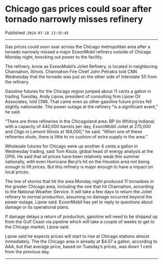 # Chicago gas prices could soar after tornado narrowly misses refinery

Published :`2024-07-18 13:35:45`

---

Gas prices could soon soar across the Chicago metropolitan area after a tornado narrowly missed a major ExxonMobil refinery outside of Chicago Monday night, knocking out power to the facility.

The refinery, know as ExxonMobil’s Joliet Refinery, is located in neighboring Channahon, Illinois. Channahon Fire Chief John Petrakis told CNN Wednesday that the tornado was just on the other side of Interstate 55 from the refinery.

Gasoline futures for the Chicago region jumped about 11 cents a gallon in trading Tuesday, Andy Lipow, president of consulting firm Lipow Oil Associates, told CNN. That came even as other gasoline future prices fell slightly nationwide. The power outage at the refinery “is a significant event,” he said.

“There are three refineries in the Chicagoland area: BP (in Whiting Indiana) with a capacity of 440,000 barrels per day, ExxonMobil Joliet at 275,000 and Citgo in Lemont Illinois at 194,000,” he said. “When one of these refineries shuts, there is little to no cushion of extra supply in the area.”

Wholesale futures for Chicago were up another 4 cents a gallon in Wednesday trading, said Tom Kloza, global head of energy analysis at the OPIS. He said that oil prices have been relatively weak this summer nationally, with even Hurricane Beryl’s hit on the Houston area not being enough to lift prices. But this refinery is major enough to have a impact on local prices.

The line of storms that hit the area Monday night produced 11 tornadoes in the greater Chicago area, including the one that hit Channahon, according to the National Weather Service. It will take a few days to return the Joliet refinery to normal production, assuming no damage occurred beyond the power outage, Lipow said. ExxonMobil has yet to reply to questions about damage or its operational plans.

If damage delays a return of production, gasoline will need to be shipped up from the Gulf Coast via pipeline which will take a couple of weeks to get to the Chicago market, Lipow said.

Lipow said he expects prices will start to rise at Chicago stations almost immediately. The the Chicago area is already at $4.07 a gallon, according to AAA, but that average price, based on Tuesday’s prices, was down 1 cent from the previous day.

---

